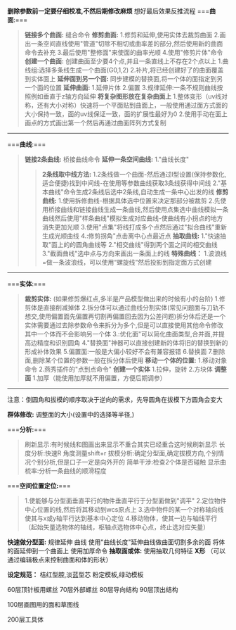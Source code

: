   **删除参数前一定要仔细校准,不然后期修改麻烦**
   想好最后效果反推流程
===**曲面**:===
  >**链接多个曲面:**
  >缝合命令
  >**修剪曲面:**
  >1.修剪和延伸,使用实体去裁剪曲面
  >2.画出一条空间直线使用"管道"切除不相切或曲率差的部分,然后使用新的曲面命令去补充
  >3.最后使用"整修面"来使面的曲率光顺
  >4.使用"修剪片体"命令
  >**创建一个曲面:**
  >创建曲面至少要4个点,并且一条直线上不存在2个点以上
  >1.曲线组:选择多条线生成一个曲面(G0,1,2)
  >2.补片,将已经创建好了的曲面覆盖到实体面上
  >**延伸面到另一个面:**
  >同步建模的替换面,将一个体的面指定到另一个面的位置
  >**延伸曲面:**
  >1.延伸片体
  >2.偏置
  >3.规律延伸:一条不规则曲线按照例如垂直于z轴方向延伸
  >**将复杂图形放在复杂曲面上**
  >1.整体变形（uv线对称，还有大小对称）快速将一个平面贴到曲面上，一般使用通过面方式面的大小保持一致，面的uv线保证一致，面的扩展性最好为0
  >2.使用手动在面上画点的方式画出第一个然后再通过曲面阵列方式复制
  >
  ---
  
===**曲线**:===
>**链接2条曲线:**
>桥接曲线命令
>**延伸一条空间曲线:**
>1."曲线长度"
>>**2条线取中线方法:**
>>1.2条线做一个曲面-然后通过I型设置(保持参数化,适合便捷)找到中间线-在使用等参数曲线获取3条线获得中间线
>>2."基本曲线"命令生成2条线后选中2条线,自动生成一条中心出发的线
>**修剪曲线:**
>1.使用拆修曲线-根据具体选中位置来决定那部分被裁剪
>2.先使用桥接曲线和链接曲线生成一条曲线,然后使用点集选中曲线模拟一条曲线然后使用"样条曲线"模拟生成对应曲线-使曲线有小拐点的地方消失更加光顺
>3.使用"点集"将线打成多个点然后通过"拟合曲线"重新生成光顺曲线
>4.:修剪拐角"点击离中心点最近点
>**抽取曲线:**
>1."快速抽取"面上的的圆角曲线等
>2."相交曲线"得到两个面之间的相交曲线
>3."截面曲线"选中点与方向来画出一条面上的线
>**特殊曲线：**
>1.波浪线=做一条波浪线，可以使用“螺旋线”然后投影到指定面方式创建
---
===**实体**:===
>**裁剪实体:**
>(如果修剪爆红点,多半是产品模型做出来的时候有小的台阶)
>1.修剪体是直接削减掉体
>2.拆分体可以通过曲线分割实体(常见问题面与刀轨不想交,使用偏置面先偏置再切割再偏置回去因为公差问题)拆分体后还是一个实体需要通过去除参数命令来拆分为多个,但是可以直接使用其他命令修改其中一个体而不会影响另一个体
>3.:优化面"可以简化曲面类型,合并面,并提高边精度和识别圆角
>4."替换面"神器可以直接创建新的体将旧的替换到新的形成补体效果
>5.偏置面:一般是大偏小较好不会有兼容报错
>6.替换面
>7.删除面,删除某个位置的参数一般在拆分体后使用
>**移动一个体的位置:**
>1.移动对象命令
>2.燕秀插件的"点到点命令"
>**创建一个实体**
>1.拉伸，旋转
>2.方块体
>**调整面**
>1.加厚（能使用加厚就不用偏置，方便后期调参）
---
注意：倒圆角和拔模的顺序取决于逆向的需求，先导圆角在拔模下方圆角会变大

**群体修改:**
调整面的大小(设置中的选择等半径,)

===**分析:**===
>刷新显示:有时候线和图画出来显示不重合其实已经重合这时候刷新显示
>长度分析:快速R  角度测量shift+r
>拔模分析:确定分型面,确定拔模方向,个别情况个别分析,但是口子一定是向外开的
>简单干涉:检查2个体是否碰触
>显示曲梳率:分析一条曲线的顺滑程度
>

===**空间位置定位:**===
>1.使能够与分型面垂直平行的物件垂直平行于分型面做到"调平"
>2.定位物件中心位置的线,然后将其移动到wcs原点上
>3.选中物件的某一个对称轴向线使其与x或y轴平行达到基本中心定位
>4.移动物体，使其一边与轴线平行（起始矢量选物体的轴线，枢轴点选物体中心点，终止选对应矢量）
>


**快速做分型面:**
规律延伸  曲线
使用"曲线长度"延伸曲线做曲面切割多余的面
将体的面延伸到一个曲面上
使用加厚命令
**抽取面或体:**
使用抽取几何特征
**X形**
（可以通过编辑极点来控制曲面和体的形状）

**设定规范：**
桔红型腔,淡蓝型芯
粉定模板,绿动模板

60层顶针板用螺丝
70层外部螺丝
80层导向结构
90层顶出结构


100层画图用的面和草图线


200层工具体


